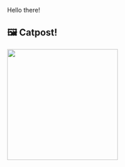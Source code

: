 Hello there!



## 🖼️ Catpost!

<sub>
    <img src="https://cdn2.thecatapi.com/images/dav.jpg" height="256">
</sub>

